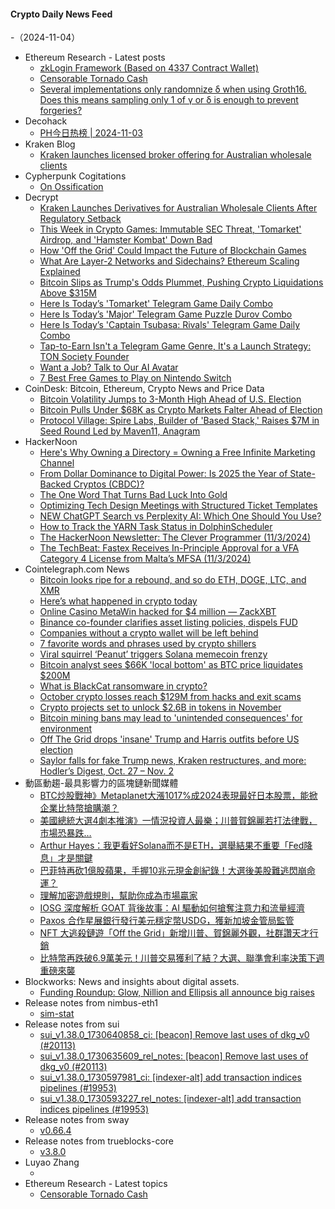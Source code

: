 #### Crypto Daily News Feed
-（2024-11-04）

- Ethereum Research - Latest posts
  - [zkLogin Framework (Based on 4337 Contract Wallet)](https://ethresear.ch/t/zklogin-framework-based-on-4337-contract-wallet/20855#post_2)
  - [Censorable Tornado Cash](https://ethresear.ch/t/censorable-tornado-cash/20920#post_1)
  - [Several implementations only randomnize δ when using Groth16. Does this means sampling only 1 of γ or δ is enough to prevent forgeries?](https://ethresear.ch/t/several-implementations-only-randomnize-when-using-groth16-does-this-means-sampling-only-1-of-or-is-enough-to-prevent-forgeries/20859#post_2)
- Decohack
  - [PH今日热榜 | 2024-11-03](https://decohack.com/producthunt-daily-2024-11-03/)
- Kraken Blog
  - [Kraken launches licensed broker offering for Australian wholesale clients](https://blog.kraken.com/product/aus-licensed-broker-offering)
- Cypherpunk Cogitations
  - [On Ossification](https://blog.lopp.net/on-ossification/)
- Decrypt
  - [Kraken Launches Derivatives for Australian Wholesale Clients After Regulatory Setback](https://decrypt.co/289841/kraken-launches-derivatives-australian-wholesale-clients-regulatory-setback)
  - [This Week in Crypto Games: Immutable SEC Threat, 'Tomarket' Airdrop, and 'Hamster Kombat' Down Bad](https://decrypt.co/289530/this-week-crypto-games-immutable-sec-tomarket-airdrop-hamster-kombat)
  - [How 'Off the Grid' Could Impact the Future of Blockchain Games](https://decrypt.co/289662/off-the-grid-impact-future-blockchain-games)
  - [What Are Layer-2 Networks and Sidechains? Ethereum Scaling Explained](https://decrypt.co/resources/what-are-layer-2-networks-and-sidechains-ethereum-scaling-explained)
  - [Bitcoin Slips as Trump's Odds Plummet, Pushing Crypto Liquidations Above $315M](https://decrypt.co/289824/bitcoin-slips-trump-odds-plummet-liquidations)
  - [Here Is Today’s 'Tomarket' Telegram Game Daily Combo](https://decrypt.co/resources/here-is-todays-tomarket-telegram-game-daily-combo)
  - [Here Is Today’s 'Major' Telegram Game Puzzle Durov Combo](https://decrypt.co/resources/here-is-todays-major-telegram-puzzle-durov-combo)
  - [Here Is Today’s 'Captain Tsubasa: Rivals' Telegram Game Daily Combo](https://decrypt.co/resources/captain-tsubasa-rivals-telegram-game-daily-combo)
  - [Tap-to-Earn Isn't a Telegram Game Genre, It's a Launch Strategy: TON Society Founder](https://decrypt.co/289771/tap-to-earn-telegram-ton-society)
  - [Want a Job? Talk to Our AI Avatar](https://decrypt.co/289647/want-job-talk-to-ai-avatar)
  - [7 Best Free Games to Play on Nintendo Switch](https://decrypt.co/287988/best-free-games-nintendo-switch)
- CoinDesk: Bitcoin, Ethereum, Crypto News and Price Data
  - [Bitcoin Volatility Jumps to 3-Month High Ahead of U.S. Election](https://www.coindesk.com/markets/2024/11/03/bitcoin-volatility-jumps-to-3-month-high-ahead-of-us-election/?utm_medium=referral&utm_source=rss&utm_campaign=headlines)
  - [Bitcoin Pulls Under $68K as Crypto Markets Falter Ahead of Election](https://www.coindesk.com/markets/2024/11/03/bitcoin-pulls-under-68k-as-crypto-markets-falter-ahead-of-election/?utm_medium=referral&utm_source=rss&utm_campaign=headlines)
  - [Protocol Village: Spire Labs, Builder of 'Based Stack,' Raises $7M in Seed Round Led by Maven11, Anagram](https://www.coindesk.com/tech/2024/10/30/protocol-village/?utm_medium=referral&utm_source=rss&utm_campaign=headlines)
- HackerNoon
  - [Here's Why Owning a Directory = Owning a Free Infinite Marketing Channel](https://hackernoon.com/heres-why-owning-a-directory-owning-a-free-infinite-marketing-channel?source=rss)
  - [From Dollar Dominance to Digital Power: Is 2025 the Year of State-Backed Cryptos (CBDC)?](https://hackernoon.com/from-dollar-dominance-to-digital-power-is-2025-the-year-of-state-backed-cryptos-cbdc?source=rss)
  - [The One Word That Turns Bad Luck Into Gold](https://hackernoon.com/the-one-word-that-turns-bad-luck-into-gold?source=rss)
  - [Optimizing Tech Design Meetings with Structured Ticket Templates](https://hackernoon.com/optimizing-tech-design-meetings-with-structured-ticket-templates?source=rss)
  - [NEW ChatGPT Search vs Perplexity AI: Which One Should You Use?](https://hackernoon.com/new-chatgpt-search-vs-perplexity-ai-which-one-should-you-use?source=rss)
  - [How to Track the YARN Task Status in DolphinScheduler](https://hackernoon.com/how-to-track-the-yarn-task-status-in-dolphinscheduler?source=rss)
  - [The HackerNoon Newsletter: The Clever Programmer (11/3/2024)](https://hackernoon.com/11-3-2024-newsletter?source=rss)
  - [The TechBeat: Fastex Receives In-Principle Approval for a VFA Category 4 License from Malta’s MFSA  (11/3/2024)](https://hackernoon.com/11-3-2024-techbeat?source=rss)
- Cointelegraph.com News
  - [Bitcoin looks ripe for a rebound, and so do ETH, DOGE, LTC, and XMR](https://cointelegraph.com/news/bitcoin-looks-ripe-for-a-rebound-and-so-do-eth-doge-ltc-and-xmr?utm_source=rss_feed&utm_medium=rss&utm_campaign=rss_partner_inbound)
  - [Here’s what happened in crypto today](https://cointelegraph.com/news/what-happened-in-crypto-today?utm_source=rss_feed&utm_medium=rss&utm_campaign=rss_partner_inbound)
  - [Online Casino MetaWin hacked for $4 million — ZackXBT](https://cointelegraph.com/news/online-casino-metawin-hacked-4-million-zack-xbt?utm_source=rss_feed&utm_medium=rss&utm_campaign=rss_partner_inbound)
  - [Binance co-founder clarifies asset listing policies, dispels FUD](https://cointelegraph.com/news/binance-co-founder-clarifies-binance-listing-policies?utm_source=rss_feed&utm_medium=rss&utm_campaign=rss_partner_inbound)
  - [Companies without a crypto wallet will be left behind](https://cointelegraph.com/news/companies-crypto-web3-adoption?utm_source=rss_feed&utm_medium=rss&utm_campaign=rss_partner_inbound)
  - [7 favorite words and phrases used by crypto shillers](https://cointelegraph.com/news/words-phrases-crypto-shillers-investments?utm_source=rss_feed&utm_medium=rss&utm_campaign=rss_partner_inbound)
  - [Viral squirrel ‘Peanut’ triggers Solana memecoin frenzy](https://cointelegraph.com/news/viral-squirrel-peanut-triggers-solana-memecoin-frenzy?utm_source=rss_feed&utm_medium=rss&utm_campaign=rss_partner_inbound)
  - [Bitcoin analyst sees $66K &#039;local bottom&#039; as BTC price liquidates $200M](https://cointelegraph.com/news/btc-price-liquidates-200m-bitcoin-risks-66k-pullback?utm_source=rss_feed&utm_medium=rss&utm_campaign=rss_partner_inbound)
  - [What is BlackCat ransomware in crypto?](https://cointelegraph.com/explained/what-is-blackcat-ransomware-in-crypto?utm_source=rss_feed&utm_medium=rss&utm_campaign=rss_partner_inbound)
  - [October crypto losses reach $129M from hacks and exit scams](https://cointelegraph.com/news/crypto-hacks-exploits-losses-october-2024?utm_source=rss_feed&utm_medium=rss&utm_campaign=rss_partner_inbound)
  - [Crypto projects set to unlock $2.6B in tokens in November](https://cointelegraph.com/news/november-2024-crypto-token-unlocks?utm_source=rss_feed&utm_medium=rss&utm_campaign=rss_partner_inbound)
  - [Bitcoin mining bans may lead to &#039;unintended consequences&#039; for environment](https://cointelegraph.com/news/bitcoin-mining-bans-consequences-worldwide-emissions-carbon-footprint?utm_source=rss_feed&utm_medium=rss&utm_campaign=rss_partner_inbound)
  - [Off The Grid drops &#039;insane&#039; Trump and Harris outfits before US election](https://cointelegraph.com/news/gunzilla-games-off-the-grid-donald-trump-kamala-harris-skins-us-election?utm_source=rss_feed&utm_medium=rss&utm_campaign=rss_partner_inbound)
  - [Saylor falls for fake Trump news, Kraken restructures, and more: Hodler’s Digest, Oct. 27 – Nov. 2](https://cointelegraph.com/magazine/microstrategy-michael-saylor-donald-trump-crypto-exchange-kraken-hodlers-digest/?utm_source=rss_feed&utm_medium=rss&utm_campaign=rss_partner_inbound)
- 動區動趨-最具影響力的區塊鏈新聞媒體
  - [BTC炒股戰神》Metaplanet大漲1017%成2024表現最好日本股票，能掀企業比特幣搶購潮？](https://www.blocktempo.com/metaplanet-is-the-best-performing-japanese-stock-in-2024/)
  - [美國總統大選4劇本推演》一情況投資人最樂；川普賀錦麗若打法律戰，市場恐暴跌…](https://www.blocktempo.com/4-major-scenarios-for-the-u-s-presidential-election/)
  - [Arthur Hayes：我更看好Solana而不是ETH，選舉結果不重要「Fed降息」才是關鍵](https://www.blocktempo.com/arthur-hayes-i-prefer-solana-over-eth/)
  - [巴菲特再砍1億股蘋果，手握10兆元現金創紀錄！大選後美股難逃閃崩命運？](https://www.blocktempo.com/buffett-cuts-another-100-million-shares-of-apple/)
  - [理解加密遊戲規則，幫助你成為市場贏家](https://www.blocktempo.com/the-crypto-game/)
  - [IOSG 深度解析 GOAT 背後故事：AI 驅動如何搶奪注意力和流量經濟](https://www.blocktempo.com/how-ai-powered-memes-are-capturing-the-attention-economy/)
  - [Paxos 合作星展銀行發行美元穩定幣USDG，獲新加坡金管局監管](https://www.blocktempo.com/paxos-issues-stablecoin-global-dollar/)
  - [NFT 大逃殺鏈遊「Off the Grid」新增川普、賀錦麗外觀，社群讚天才行銷](https://www.blocktempo.com/nft-battle-royale-blockchain-game-off-the-grid-adds-trump-and-harris-skins/)
  - [比特幣再跌破6.9萬美元！川普交易獲利了結？大選、聯準會利率決策下週重磅來襲](https://www.blocktempo.com/bitcoin-falls-below-69000-again-this-morning/)
- Blockworks: News and insights about digital assets.
  - [Funding Roundup: Glow, Nillion and Ellipsis all announce big raises](https://blockworks.co/news/depin-glow-solar-farms-fundraise)
- Release notes from nimbus-eth1
  - [sim-stat](https://github.com/status-im/nimbus-eth1/releases/tag/sim-stat)
- Release notes from sui
  - [sui_v1.38.0_1730640858_ci: [beacon] Remove last uses of dkg_v0 (#20113)](https://github.com/MystenLabs/sui/releases/tag/sui_v1.38.0_1730640858_ci)
  - [sui_v1.38.0_1730635609_rel_notes: [beacon] Remove last uses of dkg_v0 (#20113)](https://github.com/MystenLabs/sui/releases/tag/sui_v1.38.0_1730635609_rel_notes)
  - [sui_v1.38.0_1730597981_ci: [indexer-alt] add transaction indices pipelines (#19953)](https://github.com/MystenLabs/sui/releases/tag/sui_v1.38.0_1730597981_ci)
  - [sui_v1.38.0_1730593227_rel_notes: [indexer-alt] add transaction indices pipelines (#19953)](https://github.com/MystenLabs/sui/releases/tag/sui_v1.38.0_1730593227_rel_notes)
- Release notes from sway
  - [v0.66.4](https://github.com/FuelLabs/sway/releases/tag/v0.66.4)
- Release notes from trueblocks-core
  - [v3.8.0](https://github.com/TrueBlocks/trueblocks-core/releases/tag/v3.8.0)
- Luyao Zhang
  - [](https://zhangluyao.com/blog/follow_the_love/)
- Ethereum Research - Latest topics
  - [Censorable Tornado Cash](https://ethresear.ch/t/censorable-tornado-cash/20920)

